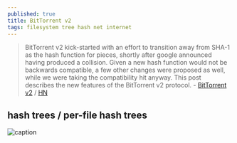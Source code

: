 ```yaml
---
published: true
title: BitTorrent v2
tags: filesystem tree hash net internet
---
```

> BitTorrent v2 kick-started with an effort to transition away from SHA-1 as the hash function for pieces, shortly after google announced having produced a collision. Given a new hash function would not be backwards compatible, a few other changes were proposed as well, while we were taking the compatibility hit anyway. This post describes the new features of the BitTorrent v2 protocol. - [BitTorrent v2](https://blog.libtorrent.org/2020/09/bittorrent-v2/) / [HN](https://news.ycombinator.com/item?id=24401999)

## hash trees / per-file hash trees
![caption](https://blog.libtorrent.org/wp-content/uploads/2020/09/merkle-hash-tree.png) <!-- .element height="50%" width="50% ustify-content="left" -->

